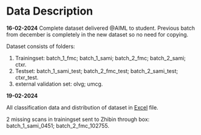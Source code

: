 # Data Description

**16-02-2024**
Complete dataset delivered @AIML to student. Previous batch from december is completely in the new dataset so no need for copying.

Dataset consists of folders:

1. Trainingset: batch_1_fmc; batch_1_sami; batch_2_fmc; batch_2_sami; ctxr.
2. Testset: batch_1_sami_test; batch_2_fmc_test; batch_2_sami_test; ctxr_test.
3. external validation set: olvg; umcg.

**19-02-2024**

All classification data and distribution of dataset in [Excel](https://onedrive.live.com/edit?id=C1552A6F51EC5DE7!1426&resid=C1552A6F51EC5DE7!1426&ithint=file%2cxlsx&authkey=!Au9jcDlK3_sq60U&wdo=2&cid=c1552a6f51ec5de7) file.

2 missing scans in trainingset sent to Zhibin through box: batch_1_sami_0451; batch_2_fmc_102755.

